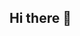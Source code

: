 ## Hi there 👋

<!--
**karimxfahmy/karimxfahmy** is a ✨ _special_ ✨ repository because its `README.md` (this file) appears on your GitHub profile.

Here are some ideas to get you started:

- 🔭 I’m currently studying Computer Science @ AAST
- 🌱 I’m currently learning Java & OOP.
- 👯 I’m looking to collaborate on creative projects.
- 📫 How to reach me: Instagram

